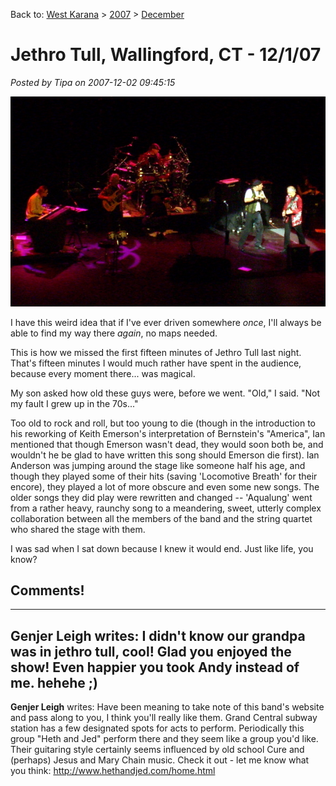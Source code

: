 Back to: [West Karana](/posts/westkarana.md) > [2007](/posts/2007/westkarana.md) > [December](./westkarana.md)
# Jethro Tull, Wallingford, CT - 12/1/07

*Posted by Tipa on 2007-12-02 09:45:15*

![stp60784.JPG](../../../uploads/2007/12/stp60784.JPG)

I have this weird idea that if I've ever driven somewhere *once*, I'll always be able to find my way there *again*, no maps needed.

This is how we missed the first fifteen minutes of Jethro Tull last night. That's fifteen minutes I would much rather have spent in the audience, because every moment there... was magical.

My son asked how old these guys were, before we went. "Old," I said. "Not my fault I grew up in the 70s..."

Too old to rock and roll, but too young to die (though in the introduction to his reworking of Keith Emerson's interpretation of Bernstein's "America", Ian mentioned that though Emerson wasn't dead, they would soon both be, and wouldn't he be glad to have written this song should Emerson die first). Ian Anderson was jumping around the stage like someone half his age, and though they played some of their hits (saving 'Locomotive Breath' for their encore), they played a lot of more obscure and even some new songs. The older songs they did play were rewritten and changed -- 'Aqualung' went from a rather heavy, raunchy song to a meandering, sweet, utterly complex collaboration between all the members of the band and the string quartet who shared the stage with them.

I was sad when I sat down because I knew it would end. Just like life, you know?

## Comments!
---
**Genjer Leigh** writes: I didn't know our grandpa was in jethro tull, cool!  Glad you enjoyed the show!  Even happier you took Andy instead of me. hehehe ;)
---
**Genjer Leigh** writes: Have been meaning to take note of this band's website and pass along to you, I think you'll really like them.  Grand Central subway station has a few designated spots for acts to perform.  Periodically this group "Heth and Jed" perform there and they seem like a group you'd like.  Their guitaring style certainly seems influenced by old school Cure and (perhaps) Jesus and Mary Chain music.  Check it out - let me know what you think:  http://www.hethandjed.com/home.html
